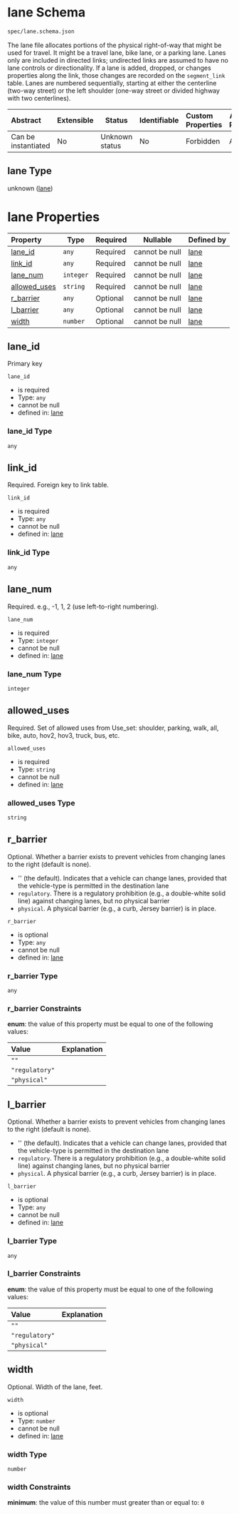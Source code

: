# lane Schema

```txt
spec/lane.schema.json
```

The lane file allocates portions of the physical right-of-way that might be used for travel. It might be a travel lane, bike lane, or a parking lane. Lanes only are included in directed links; undirected links are assumed to have no lane controls or directionality. If a lane is added, dropped, or changes properties along the link, those changes are recorded on the `segment_link` table. Lanes are numbered sequentially, starting at either the centerline (two-way street) or the left shoulder (one-way street or divided highway with two centerlines).


| Abstract            | Extensible | Status         | Identifiable | Custom Properties | Additional Properties | Access Restrictions | Defined In                                                            |
| :------------------ | ---------- | -------------- | ------------ | :---------------- | --------------------- | ------------------- | --------------------------------------------------------------------- |
| Can be instantiated | No         | Unknown status | No           | Forbidden         | Allowed               | none                | [lane.schema.json](../../out/lane.schema.json "open original schema") |

## lane Type

unknown ([lane](lane.md))

# lane Properties

| Property                      | Type      | Required | Nullable       | Defined by                                                                               |
| :---------------------------- | --------- | -------- | -------------- | :--------------------------------------------------------------------------------------- |
| [lane_id](#lane_id)           | `any`     | Required | cannot be null | [lane](lane-properties-lane_id.md "spec/lane.schema.json#/properties/lane_id")           |
| [link_id](#link_id)           | `any`     | Required | cannot be null | [lane](lane-properties-link_id.md "spec/lane.schema.json#/properties/link_id")           |
| [lane_num](#lane_num)         | `integer` | Required | cannot be null | [lane](lane-properties-lane_num.md "spec/lane.schema.json#/properties/lane_num")         |
| [allowed_uses](#allowed_uses) | `string`  | Required | cannot be null | [lane](lane-properties-allowed_uses.md "spec/lane.schema.json#/properties/allowed_uses") |
| [r_barrier](#r_barrier)       | `any`     | Optional | cannot be null | [lane](lane-properties-r_barrier.md "spec/lane.schema.json#/properties/r_barrier")       |
| [l_barrier](#l_barrier)       | `any`     | Optional | cannot be null | [lane](lane-properties-l_barrier.md "spec/lane.schema.json#/properties/l_barrier")       |
| [width](#width)               | `number`  | Optional | cannot be null | [lane](lane-properties-width.md "spec/lane.schema.json#/properties/width")               |

## lane_id

Primary key


`lane_id`

-   is required
-   Type: `any`
-   cannot be null
-   defined in: [lane](lane-properties-lane_id.md "spec/lane.schema.json#/properties/lane_id")

### lane_id Type

`any`

## link_id

Required. Foreign key to link table.


`link_id`

-   is required
-   Type: `any`
-   cannot be null
-   defined in: [lane](lane-properties-link_id.md "spec/lane.schema.json#/properties/link_id")

### link_id Type

`any`

## lane_num

Required. e.g., -1, 1, 2 (use left-to-right numbering).


`lane_num`

-   is required
-   Type: `integer`
-   cannot be null
-   defined in: [lane](lane-properties-lane_num.md "spec/lane.schema.json#/properties/lane_num")

### lane_num Type

`integer`

## allowed_uses

Required. Set of allowed uses from Use_set: shoulder, parking, walk, all, bike, auto, hov2, hov3, truck, bus, etc.


`allowed_uses`

-   is required
-   Type: `string`
-   cannot be null
-   defined in: [lane](lane-properties-allowed_uses.md "spec/lane.schema.json#/properties/allowed_uses")

### allowed_uses Type

`string`

## r_barrier

Optional. Whether a barrier exists to prevent vehicles from changing lanes to the right (default is none).

-   '' (the default). Indicates that a vehicle can change lanes, provided that the vehicle-type is permitted in the destination lane
-   `regulatory`. There is a regulatory prohibition (e.g., a double-white solid line) against changing lanes, but no physical barrier
-   `physical`. A physical barrier (e.g., a curb, Jersey barrier) is in place.


`r_barrier`

-   is optional
-   Type: `any`
-   cannot be null
-   defined in: [lane](lane-properties-r_barrier.md "spec/lane.schema.json#/properties/r_barrier")

### r_barrier Type

`any`

### r_barrier Constraints

**enum**: the value of this property must be equal to one of the following values:

| Value          | Explanation |
| :------------- | ----------- |
| `""`           |             |
| `"regulatory"` |             |
| `"physical"`   |             |

## l_barrier

Optional. Whether a barrier exists to prevent vehicles from changing lanes to the right (default is none).

-   '' (the default). Indicates that a vehicle can change lanes, provided that the vehicle-type is permitted in the destination lane
-   `regulatory`. There is a regulatory prohibition (e.g., a double-white solid line) against changing lanes, but no physical barrier
-   `physical`. A physical barrier (e.g., a curb, Jersey barrier) is in place.


`l_barrier`

-   is optional
-   Type: `any`
-   cannot be null
-   defined in: [lane](lane-properties-l_barrier.md "spec/lane.schema.json#/properties/l_barrier")

### l_barrier Type

`any`

### l_barrier Constraints

**enum**: the value of this property must be equal to one of the following values:

| Value          | Explanation |
| :------------- | ----------- |
| `""`           |             |
| `"regulatory"` |             |
| `"physical"`   |             |

## width

Optional. Width of the lane, feet.


`width`

-   is optional
-   Type: `number`
-   cannot be null
-   defined in: [lane](lane-properties-width.md "spec/lane.schema.json#/properties/width")

### width Type

`number`

### width Constraints

**minimum**: the value of this number must greater than or equal to: `0`
